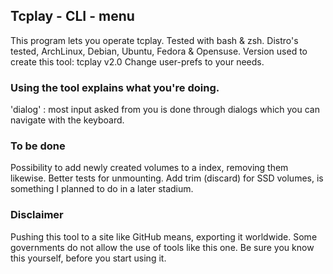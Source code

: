 ## Tcplay - CLI - menu


This program lets you operate tcplay.
Tested with bash & zsh.
Distro's tested, ArchLinux, Debian, Ubuntu, Fedora & Opensuse.
Version used to create this tool: tcplay v2.0
Change user-prefs to your needs.

### Using the tool explains what you're doing.

'dialog' : most input asked from you is done through dialogs which you can
navigate with the keyboard.

### To be done

Possibility to add newly created volumes to a index, removing them likewise.
Better tests for unmounting.
Add trim (discard) for SSD volumes, is something I planned to do in a later stadium.

### Disclaimer

Pushing this tool to a site like GitHub means, exporting it worldwide.
Some governments do not allow the use of tools like this one. 
Be sure you know this yourself, before you start using it.
